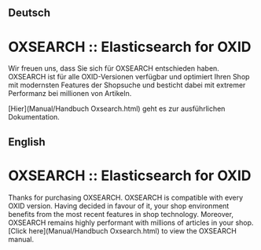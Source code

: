 ## Deutsch ##

# OXSEARCH :: Elasticsearch for OXID # 

Wir freuen uns, dass Sie sich für OXSEARCH entschieden haben. OXSEARCH ist für alle OXID-Versionen verfügbar und optimiert Ihren Shop mit modernsten Features der Shopsuche und besticht dabei mit extremer Performanz bei millionen von Artikeln.  

[Hier](Manual/Handbuch Oxsearch.html) geht es zur ausführlichen Dokumentation.

## English ##

# OXSEARCH :: Elasticsearch for OXID # 

Thanks for purchasing OXSEARCH. OXSEARCH is compatible with every OXID version. Having decided in favour of it, your shop environment benefits from the most recent features in shop technology. Moreover, OXSEARCH remains highly performant with millions of articles in your shop.
[Click here](Manual/Handbuch Oxsearch.html) to view the OXSEARCH manual.
